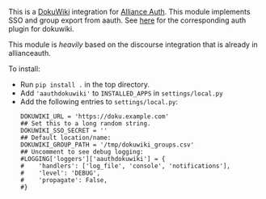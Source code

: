 This is a [DokuWiki](https://www.dokuwiki.org/) integration for
[Alliance Auth](https://github.com/allianceauth/allianceauth). This module
implements SSO and group export from aauth. See
[here](https://github.com/pcd1193182/dokuwiki-discourse-sso) for the
corresponding auth plugin for dokuwiki.

This module is *heavily* based on the discourse integration that is already in
allianceauth.

To install:
- Run `pip install .` in the top directory.
- Add `'aauthdokuwiki'` to `INSTALLED_APPS` in `settings/local.py`
- Add the following entries to `settings/local.py`:
    ```
    DOKUWIKI_URL = 'https://doku.example.com'
    ## Set this to a long random string.
    DOKUWIKI_SSO_SECRET = ''
    ## Default location/name:
    DOKUWIKI_GROUP_PATH = '/tmp/dokuwiki_groups.csv'
    ## Uncomment to see debug logging:
    #LOGGING['loggers']['aauthdokuwiki'] = {
    #    'handlers': ['log_file', 'console', 'notifications'],
    #    'level': 'DEBUG',
    #    'propagate': False,
    #}
    ```
